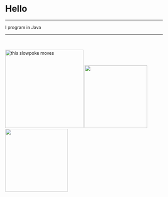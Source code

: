 

# Hello
***
I program in Java


***


<div>
<Br>
<Br>
<img src="https://giphy.com/gifs/coelho-fabiocoelho-fpc1987-LSKHkpRJySs5W81D7B" alt="this slowpoke moves"  width="250" />
  <img height="200rem" src="https://github-readme-stats.vercel.app/api?username=MarioJunior01&layout=donut&theme=midnight-purple" />
  <img height="200rem" src="https://github-readme-stats.vercel.app/api/top-langs/?username=MarioJunior01&layoutt&theme=midnight-purple" />

</div>

